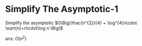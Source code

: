 # Simplify The Asymptotic-1

Simplify the asymptotic $O\Big(\frac{n^{2}}{4} + \log^{4}n\cdot \sqrt{n}+n\cdot\log n \Big)$

ans: $O(n^{2})$
